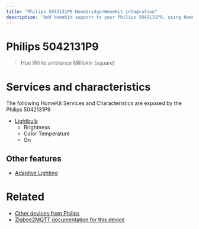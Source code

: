 ```yaml
---
title: "Philips 5042131P9 Homebridge/HomeKit integration"
description: "Add HomeKit support to your Philips 5042131P9, using Homebridge, Zigbee2MQTT and homebridge-z2m."
---
```

<!---
This file has been GENERATED using src/docgen/docgen.ts
DO NOT EDIT THIS FILE MANUALLY!
-->
# Philips 5042131P9
> Hue White ambiance Milliskin (square)


# Services and characteristics
The following HomeKit Services and Characteristics are exposed by
the Philips 5042131P9

* [Lightbulb](../../light.md)
  * Brightness
  * Color Temperature
  * On


## Other features
* [Adaptive Lighting](../../light.md)


# Related
* [Other devices from Philips](../index.md#philips)
* [Zigbee2MQTT documentation for this device](https://www.zigbee2mqtt.io/devices/5042131P9.html)